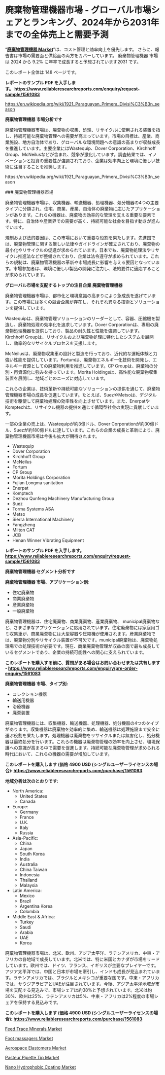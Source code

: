 <p><h1>廃棄物管理機器市場 - グローバル市場シェアとランキング、2024年から2031年までの全体売上と需要予測</h1></p><p>&ldquo;<strong><a href="https://www.reliableresearchreports.com/waste-management-equipment-r1561083">廃棄物管理機器 Market</a></strong>&rdquo;は、コスト管理と効率向上を優先します。 さらに、報告書は市場の需要面と供給面の両方をカバーしています。 廃棄物管理機器 市場は 2024 から 9.2% に年率で成長すると予想されています2031 です。</p>
<p>このレポート全体は 148 ページです。</p>
<p><strong>レポートのサンプル PDF を入手します。&nbsp;<a href="https://www.reliableresearchreports.com/enquiry/request-sample/1561083">https://www.reliableresearchreports.com/enquiry/request-sample/1561083</a></strong></p>
<p><a href="https://en.wikipedia.org/wiki/1921_Paraguayan_Primera_Divisi%C3%B3n_season">https://en.wikipedia.org/wiki/1921_Paraguayan_Primera_Divisi%C3%B3n_season</a></p>
<p><strong>廃棄物管理機器 市場分析です</strong></p>
<p><p>廃棄物管理機器市場は、廃棄物の収集、処理、リサイクルに使用される装置を指し、持続可能な廃棄物管理への需要が高まっています。市場の目標は、産業、商業施設、地方自治体であり、グローバルな環境問題への意識の高まりが収益成長を推進しています。主要企業にはWastequip、Dover Corporation、Kirchhoff Group、McNeilusなどが含まれ、競争が激化しています。調査結果では、イノベーションと投資の重要性が強調されており、企業は効率向上と環境に優しい技術に注目することを推奨します。</p></p>
<p>https://en.wikipedia.org/wiki/1921_Paraguayan_Primera_Divisi%C3%B3n_season</p>
<p><p>### 廃棄物管理機器市場</p><p>廃棄物管理機器市場は、収集機器、輸送機器、処理機器、処分機器の4つの主要タイプに分類され、住宅、商業、産業、自治体の廃棄物に応じたアプリケーションがあります。これらの機器は、廃棄物の効率的な管理を支える重要な要素です。特に、自治体や産業界での需要が高く、持続可能な社会を目指す動きが進んでいます。</p><p>規制および法的要因は、この市場において重要な役割を果たします。先進国では、廃棄物管理に関する厳しい法律やガイドラインが確立されており、廃棄物の最小化やリサイクルの促進が求められています。日本でも、廃棄物処理法やリサイクル推進法などが整備されており、企業は法令遵守が求められています。これらの規制は、廃棄物管理機器の革新や市場成長に影響を与える要因となっています。市場参加者は、環境に優しい製品の開発に注力し、法的要件に適応することが求められています。</p></p>
<p><strong>グローバル市場を支配するトップの注目企業 廃棄物管理機器</strong></p>
<p><p>廃棄物管理機器市場は、都市化と環境意識の高まりにより急成長を遂げています。この市場には多くの競合企業が存在し、それぞれ異なる技術とソリューションを提供しています。</p><p>Wastequipは、廃棄物管理ソリューションのリーダーとして、容器、圧縮機を製造し、廃棄物処理の効率化を追求しています。Dover Corporationは、専用の廃棄物処理機器を提供しており、製品の耐久性と性能を強調しています。Kirchhoff Groupは、リサイクルおよび廃棄物処理に特化したシステムを展開し、効率的なリサイクルプロセスを支援します。</p><p>McNeilusは、廃棄物収集車の設計と製造を行っており、近代的な運転体験と力強い性能を提供しています。Fortumは、廃棄物エネルギー化技術を開発し、エネルギー資源としての廃棄物利用を推進しています。CP Groupは、廃棄物の分別・再資源化に強みを持っています。Morita Holdingsは、高性能な廃棄物収集装置を展開し、地域ごとのニーズに対応しています。</p><p>これらの企業は、技術革新や持続可能なソリューションの提供を通じて、廃棄物管理機器市場の成長を促進しています。たとえば、SuezやMetsoは、デジタル技術を駆使して廃棄物処理の効率性を向上させています。また、EnerpatやKomptechは、リサイクル機器の提供を通じて循環型社会の実現に貢献しています。</p><p>一部の企業の売上は、Wastequipが約3億ドル、Dover Corporationが約30億ドル、Suezが約180億ドルに達しています。これらの企業の成長と革新により、廃棄物管理機器市場は今後も拡大が期待されます。</p></p>
<p><ul><li>Wastequip</li><li>Dover Corporation</li><li>Kirchhoff Group</li><li>McNeilus</li><li>Fortum</li><li>CP Group</li><li>Morita Holdings Corporation</li><li>Fujian Longma sanitation</li><li>Enerpat</li><li>Komptech</li><li>Dezhou Qunfeng Machinery Manufacturing Group</li><li>Suez</li><li>Torma Systems ASA</li><li>Metso</li><li>Sierra International Machinery</li><li>Fangzheng</li><li>Milton CAT</li><li>JCB</li><li>Henan Winner Vibrating Equipment</li></ul></p>
<p><strong>レポートのサンプル PDF を入手します。 <a href="https://www.reliableresearchreports.com/enquiry/request-sample/1561083">https://www.reliableresearchreports.com/enquiry/request-sample/1561083</a></strong></p>
<p><strong>廃棄物管理機器 セグメント分析です</strong></p>
<p><strong>廃棄物管理機器 市場、アプリケーション別:</strong></p>
<p><ul><li>住宅廃棄物</li><li>商業廃棄物</li><li>産業廃棄物</li><li>一般廃棄物</li></ul></p>
<p><p>廃棄物管理機器は、住宅廃棄物、商業廃棄物、産業廃棄物、 municipal廃棄物など、さまざまなアプリケーションに応用されています。住宅廃棄物には家庭用ゴミ収集車が、商業廃棄物には大型容器や圧縮機が使用されます。産業廃棄物では、廃棄物分別やリサイクル装置が不可欠です。municipal廃棄物は、廃棄物処理場での処理技術が必要です。現在、商業廃棄物管理が収益の面で最も成長しているセグメントであり、企業の持続可能性への関心に支えられています。</p></p>
<p><strong>このレポートを購入する前に、質問がある場合はお問い合わせまたは共有します - <a href="https://www.reliableresearchreports.com/enquiry/pre-order-enquiry/1561083">https://www.reliableresearchreports.com/enquiry/pre-order-enquiry/1561083</a></strong></p>
<p><strong>廃棄物管理機器 市場、タイプ別:</strong></p>
<p><ul><li>コレクション機器</li><li>輸送用機器</li><li>治療機器</li><li>廃棄装置</li></ul></p>
<p><p>廃棄物管理機器には、収集機器、輸送機器、処理機器、処分機器の4つのタイプがあります。収集機器は廃棄物を効率的に集め、輸送機器は処理施設まで安全に運ぶ役割を果たします。処理機器は廃棄物をリサイクルまたは無害化し、処分機器は最終処分を行います。これらの機器は廃棄物管理の効率を向上させ、環境保護への意識が高まる中で需要を促進します。持続可能な廃棄物管理が求められる時代において、これらの機器の需要が増加しています。</p></p>
<p><strong>このレポートを購入します (価格 4900 USD (シングルユーザーライセンスの場合): <a href="https://www.reliableresearchreports.com/purchase/1561083">https://www.reliableresearchreports.com/purchase/1561083</a></strong></p>
<p><strong>地域分析は次のとおりです:</strong></p>
<p><ul>
    <li>
        North America:
        <ul>
            <li>United States</li>
            <li>Canada</li>
        </ul>
    </li>
    <li>
        Europe:
        <ul>
            <li>Germany</li>
            <li>France</li>
            <li>U.K.</li>
            <li>Italy</li>
            <li>Russia</li>
        </ul>
    </li>
    <li>
        Asia-Pacific:
        <ul>
            <li>China</li>
            <li>Japan</li>
            <li>South Korea</li>
            <li>India</li>
            <li>Australia</li>
            <li>China Taiwan</li>
            <li>Indonesia</li>
            <li>Thailand</li>
            <li>Malaysia</li>
        </ul>
    </li>
    <li>
        Latin America:
        <ul>
            <li>Mexico</li>
            <li>Brazil</li>
            <li>Argentina Korea</li>
            <li>Colombia</li>
        </ul>
    </li>
    <li>
        Middle East & Africa:
        <ul>
            <li>Turkey</li>
            <li>Saudi</li>
            <li>Arabia</li>
            <li>UAE</li>
            <li>Korea</li>
        </ul>
    </li>
    </ul></p>
<p><p>廃棄物管理機器市場は、北米、欧州、アジア太平洋、ラテンアメリカ、中東・アフリカの各地域で成長しています。北米では、特に米国とカナダが市場をリードしています。欧州では、ドイツ、フランス、イギリスが主要なプレイヤーです。アジア太平洋では、中国と日本が市場を牽引し、インドも成長が見込まれています。ラテンアメリカでは、ブラジルとメキシコが重要な国です。中東・アフリカでは、サウジアラビアとUAEが注目されています。今後、アジア太平洋地域が市場を支配する見込みで、市場シェアは約38%と予想されています。北米は約30%、欧州は25%、ラテンアメリカは5%、中東・アフリカは2%程度の市場シェアを保持する見込みです。</p></p>
<p><strong>このレポートを購入します (価格 4900 USD (シングルユーザーライセンスの場合): <a href="https://www.reliableresearchreports.com/purchase/1561083">https://www.reliableresearchreports.com/purchase/1561083</a></strong></p>
<p><p><a href="https://medium.com/@bubursruntul3/the-feed-trace-minerals-market-has-witnessed-significant-growth-in-recent-years-and-this-trend-f22fd04e33ba">Feed Trace Minerals Market</a></p><p><a href="https://github.com/petbigbeepjn/Market-Research-Report-List-1/blob/main/foot-massagers-market.md">Foot massagers Market</a></p><p><a href="https://medium.com/@usopmask_4716/this-report-aims-to-provide-a-comprehensive-presentation-of-the-global-market-for-aerospace-2632ad5785e7">Aerospace Elastomers Market</a></p><p><a href="https://github.com/WillowBruen/Market-Research-Report-List-1/blob/main/pasteur-pipette-tip-market.md">Pasteur Pipette Tip Market</a></p><p><a href="https://issuu.com/reportprime-2/docs/nano-hydrophobic-coating-market-siz_0db5467fef81d9">Nano Hydrophobic Coating Market</a></p></p>